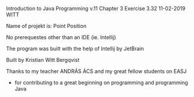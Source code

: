 Introduction to Java Programming v.11 
Chapter 3
Exercise 3.32
11-02-2019
WITT

Name of projekt is: Point Position

No prerequestes other than an IDE (ie. Intellij)

The program was built with the help of Intellij by JetBrain

Built by Kristian Witt Bergqvist

Thanks to my teacher ANDRÁS ÁCS and my great fellow students on EASJ
- for contributing to a great beginning on programming and programming Java
